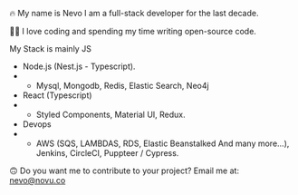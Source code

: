 🔥 My name is Nevo I am a full-stack developer for the last decade.

🙏🏻 I love coding and spending my time writing open-source code.

My Stack is mainly JS

- Node.js (Nest.js - Typescript).
- - Mysql, Mongodb, Redis, Elastic Search, Neo4j
- React (Typescript)
- - Styled Components, Material UI, Redux.
- Devops
- - AWS (SQS, LAMBDAS, RDS, Elastic Beanstalked And many more...), Jenkins, CircleCI, Puppteer / Cypress.

🙃 Do you want me to contribute to your project? Email me at: nevo@novu.co
